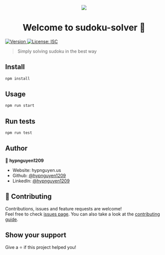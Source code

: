 <p align="center"><img src="https://i.imgur.com/MRWyhF9.png"></p>
<h1 align="center">Welcome to sudoku-solver 👋</h1>
<p>
  <a href="https://www.npmjs.com/package/sudoku-solver" target="_blank">
    <img alt="Version" src="https://img.shields.io/npm/v/sudoku-solver.svg">
  </a>
  <a href="#" target="_blank">
    <img alt="License: ISC" src="https://img.shields.io/badge/License-ISC-yellow.svg" />
  </a>
</p>

> Simply solving sudoku in the best way

## Install

```sh
npm install
```

## Usage

```sh
npm run start
```

## Run tests

```sh
npm run test
```

## Author

👤 **hypnguyen1209**

* Website: hypnguyen.us
* Github: [@hypnguyen1209](https://github.com/hypnguyen1209)
* LinkedIn: [@hypnguyen1209](https://linkedin.com/in/hypnguyen1209)

## 🤝 Contributing

Contributions, issues and feature requests are welcome!<br />Feel free to check [issues page](https://github.com/hypnguyen1209/sudoku-solver/issues). You can also take a look at the [contributing guide](https://github.com/hypnguyen1209/sudoku-solver/graphs/contributors).

## Show your support

Give a ⭐️ if this project helped you!

